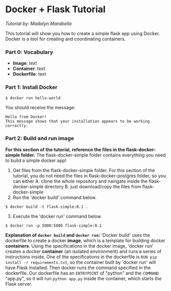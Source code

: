 # Docker + Flask Tutorial

*Tutorial by: Madalyn Marabella*

This tutorial will show you how to create a simple flask app using Docker. Docker is a tool for creating and coordinating containers.

### Part 0: Vocabulary
* **Image**: text
* **Container**: text
* **Dockerfile**: text

### Part 1: Install Docker
```
$ docker run hello-world
```
You should receive the message:
```
Hello from Docker!
This message shows that your installation appears to be working correctly.
```

### Part 2: Build and run image

**For this section of the tutorial, reference the files in the flask-docker-simple folder.** The flask-docker-simple folder contains everything you need to build a simple docker app!

1. Get files from the flask-docker-simple folder. For this section of the tutorial, you do not need the files in flask-docker-postgres folder, so you can either
A. clone the whole repository and navigate inside the flask-docker-simple directory
B. just download/copy the files from flask-docker-simple
2. Run the 'docker build' command below.
```
$ docker build -t flask-simple:0.1 .
```
3. Execute the 'docker run' command below. 
```
$ docker run -p 5000:5000 flask-simple:0.1
```

**Explanation of `docker build` and `docker run`:**
'Docker build' uses the dockerfile to create a docker **image**, which is a template for building docker **containers**. Using the specifications in the docker image, 'docker run' creates a docker **container** (an isolated environment) and runs a series of instructions inside. One of the specifications in the dockerfile is `RUN pip install -r requirements.txt`, so the container built by 'docker run' will have Flask installed. Then docker runs the command specified in the dockerfile. Our dockerfile has an `ENTRYPOINT` of "python" and the `COMMAND` "app.py", so it will run `python app.py` inside the container, which starts the Flask server.
